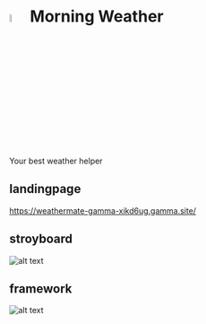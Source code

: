 # <img src="https://github.com/zczqxc5/casa0015-mobile-assessment/blob/main/Resourses/Untitled-1.png" width=6% height=6%> Morning Weather
Your best weather helper

## landingpage
https://weathermate-gamma-xikd6ug.gamma.site/  

## stroyboard

![alt text](https://github.com/zczqxc5/casa0015-mobile-assessment/blob/main/Resourses/storyboard.jpg)

## framework

![alt text](https://github.com/zczqxc5/casa0015-mobile-assessment/blob/main/Resourses/04b7a70ff31f4e9dc1a7bb023f3fe83.png)
